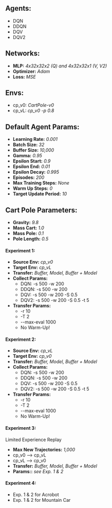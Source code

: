 ## Agents:
- DQN
- DDQN
- DQV
- DQV2

## Networks:
- **MLP:** _4x32x32x2 (Q) and 4x32x32x1 (V, V2)_
- **Optimizer:** _Adam_
- **Loss:** _MSE_

## Envs:
- cp_v0:   _CartPole-v0_  
- cp_vL:   _cp_v0 -p 0.8_

## Default Agent Params:
- **Learning Rate:** _0.001_
- **Batch Size:** _32_
- **Buffer Size:** _10,000_
- **Gamma:** _0.95_
- **Epsilon Start:** _0.9_
- **Epsilon End:** _0.01_
- **Epsilon Decay:** _0.995_
- **Episodes:** _200_
- **Max Training Steps:** _None_
- **Warm Up Steps:** _0_
- **Target Update Period:** _10_

## Cart Pole Parameters:
- **Gravity:** _9.8_
- **Mass Cart:** _1.0_
- **Mass Pole:** _0.1_
- **Pole Length:** _0.5_

#### Experiment 1:
- **Source Env:** _cp_v0_  
- **Target Env:** _cp_vL_  
- **Transfer:**   _Buffer, Model, Buffer + Model_  
- **Collect Params:**
    + DQN: -s 500 -w 200
    + DDQN: -s 500 -w 200
    + DQV: -s 500 -w 200 -S 0.5
    + DQV2: -s 500 -w 200 -S 0.5 -t 5
- **Transfer Params:**
    + -r 10
    + -T 2
    + --max-eval 1000
    + No Warm-Up!

#### Experiment 2:
- **Source Env:** _cp_vL_  
- **Target Env:** _cp_v0_  
- **Transfer:**   _Buffer, Model, Buffer + Model_  
- **Collect Params:**
    + DQN: -s 500 -w 200
    + DDQN: -s 500 -w 200
    + DQV: -s 500 -w 200 -S 0.5
    + DQV2: -s 500 -w 200 -S 0.5 -t 5
- **Transfer Params:**
    + -r 10
    + -T 2
    + --max-eval 1000
    + No Warm-Up!
    
#### Experiment 3:
Limited Experience Replay
- **Max New Trajectories:** _1,000_
- cp_v0 --> cp_vL
- cp_vL --> cp_v0
- **Transfer:**   _Buffer, Model, Buffer + Model_
- **Params::** _see Exp. 1 & 2_

#### Experiment 4:
- Exp. 1 & 2 for Acrobot
- Exp. 1 & 2 for Mountain Car

